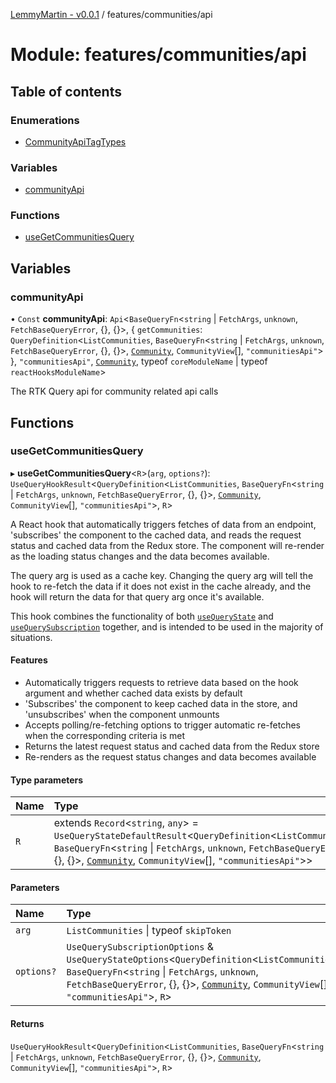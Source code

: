 [LemmyMartin - v0.0.1](../README.md) / features/communities/api

# Module: features/communities/api

## Table of contents

### Enumerations

- [CommunityApiTagTypes](../enums/features_communities_api.CommunityApiTagTypes.md)

### Variables

- [communityApi](features_communities_api.md#communityapi)

### Functions

- [useGetCommunitiesQuery](features_communities_api.md#usegetcommunitiesquery)

## Variables

### communityApi

• `Const` **communityApi**: `Api`<`BaseQueryFn`<`string` \| `FetchArgs`, `unknown`, `FetchBaseQueryError`, {}, {}\>, { `getCommunities`: `QueryDefinition`<`ListCommunities`, `BaseQueryFn`<`string` \| `FetchArgs`, `unknown`, `FetchBaseQueryError`, {}, {}\>, [`Community`](../enums/features_communities_api.CommunityApiTagTypes.md#community), `CommunityView`[], ``"communitiesApi"``\>  }, ``"communitiesApi"``, [`Community`](../enums/features_communities_api.CommunityApiTagTypes.md#community), typeof `coreModuleName` \| typeof `reactHooksModuleName`\>

The RTK Query api for community related api calls

## Functions

### useGetCommunitiesQuery

▸ **useGetCommunitiesQuery**<`R`\>(`arg`, `options?`): `UseQueryHookResult`<`QueryDefinition`<`ListCommunities`, `BaseQueryFn`<`string` \| `FetchArgs`, `unknown`, `FetchBaseQueryError`, {}, {}\>, [`Community`](../enums/features_communities_api.CommunityApiTagTypes.md#community), `CommunityView`[], ``"communitiesApi"``\>, `R`\>

A React hook that automatically triggers fetches of data from an endpoint, 'subscribes' the component to the cached data, and reads the request status and cached data from the Redux store. The component will re-render as the loading status changes and the data becomes available.

The query arg is used as a cache key. Changing the query arg will tell the hook to re-fetch the data if it does not exist in the cache already, and the hook will return the data for that query arg once it's available.

This hook combines the functionality of both [`useQueryState`](#usequerystate) and [`useQuerySubscription`](#usequerysubscription) together, and is intended to be used in the majority of situations.

#### Features

- Automatically triggers requests to retrieve data based on the hook argument and whether cached data exists by default
- 'Subscribes' the component to keep cached data in the store, and 'unsubscribes' when the component unmounts
- Accepts polling/re-fetching options to trigger automatic re-fetches when the corresponding criteria is met
- Returns the latest request status and cached data from the Redux store
- Re-renders as the request status changes and data becomes available

#### Type parameters

| Name | Type |
| :------ | :------ |
| `R` | extends `Record`<`string`, `any`\> = `UseQueryStateDefaultResult`<`QueryDefinition`<`ListCommunities`, `BaseQueryFn`<`string` \| `FetchArgs`, `unknown`, `FetchBaseQueryError`, {}, {}\>, [`Community`](../enums/features_communities_api.CommunityApiTagTypes.md#community), `CommunityView`[], ``"communitiesApi"``\>\> |

#### Parameters

| Name | Type |
| :------ | :------ |
| `arg` | `ListCommunities` \| typeof `skipToken` |
| `options?` | `UseQuerySubscriptionOptions` & `UseQueryStateOptions`<`QueryDefinition`<`ListCommunities`, `BaseQueryFn`<`string` \| `FetchArgs`, `unknown`, `FetchBaseQueryError`, {}, {}\>, [`Community`](../enums/features_communities_api.CommunityApiTagTypes.md#community), `CommunityView`[], ``"communitiesApi"``\>, `R`\> |

#### Returns

`UseQueryHookResult`<`QueryDefinition`<`ListCommunities`, `BaseQueryFn`<`string` \| `FetchArgs`, `unknown`, `FetchBaseQueryError`, {}, {}\>, [`Community`](../enums/features_communities_api.CommunityApiTagTypes.md#community), `CommunityView`[], ``"communitiesApi"``\>, `R`\>

